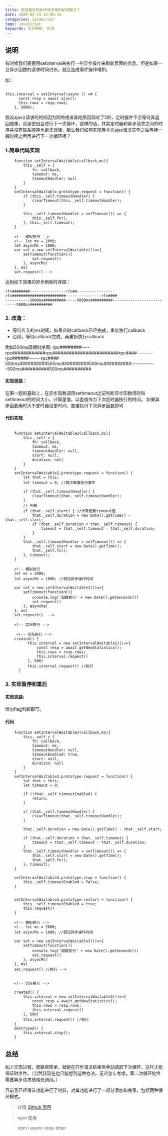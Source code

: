 ```yaml
---
title: 定时器中的异步请求堆积如何解决？
date: 2020-03-14 12:50:34
categories: JavaScript
tags: JavaScript
keywords: 异步刷新, 轮询
---
```



## 说明

有时候我们需要用setinterval来执行一些异步操作来刷新页面的信息。但是如果一旦异步函数的请求时间过长，就会造成事件操作堆积。

如：

```

this.interval = setInterval(async () =# {
      const resp = await ajax();
      this.rows = resp.rows;
    }, 5000);

```
假设ajax()请求的时间因为网络或者其他原因超过了5秒，定时器并不会等待其返回结果，而是依旧会进行下一次循环，这样的话，其实定时器和异步请求之间的时序并没有联系顺序也毫无规律，那么我们如何实现等本次ajax请求完毕之后等待一段时间之后再进行下一次循环呢？

### 1.简单代码实现

```
    function setIntervalWaitable(callback,ms){
        this._self = {
            fn: callback,
            timeout: ms,
            timeoutHandler: null
        }
    }
    setIntervalWaitable.prototype.request = function() {
        if (this._self.timeoutHandler) {
            clearTimeout(this._self.timeoutHandler);
        }

        this._self.timeoutHandler = setTimeout(() => {
            this._self.fn();
        }, this._self.timeout);
    }

    <!-- 模拟执行 -->
    <!-- let ms = 2000;
    let asyncMs = 1000;
    var set = new setIntervalWaitable(()=>{
        setTimeout(function(){
            set.request()
        }, asyncMs)
    }, ms)
    set.request() -->

```

达到如下效果的异步刷新时序图：

```
rfn########----------------rfn##----------------rfn########################----------------rfn####
-----------5000ms##########-----5000ms##########---------------------------5000ms##########
```


### 2. 改造：
  * 等待传入的ms时间，如果此时callback已经完成，重新执行callback
  * 否则，等待callback完成，再重新执行callback
  
例如500ms周期时序图:
rpc########----rpc############rpc########################rpc####--------rpc######------rpc####
500ms##########500ms##########500ms##########------------500ms##########500ms##########

#### 实现思路：

在第一题的基础上，在异步函数调用settimeout之前判断异步函数用时和settimeout的时间大小，计算差值，以差值作为下次定时器执行的时间。 如果异步函数用时大于定时器设定时间，直接执行下次异步函数即可

#### 代码实现
```

    function setIntervalWaitable2(callback,ms){
        this._self = {
            fn: callback,
            timeout: ms,
            timeoutHandler: null,
            start: null,
            duration: null
        }
    }
    setIntervalWaitable2.prototype.request = function() {
        let that = this;
        let timeout = 0; //首次直接执行事件

        if (that._self.timeoutHandler) {
            clearTimeout(that._self.timeoutHandler);
        }
        // 判断
        if (that._self.start) { //计算更新timeout值
            that._self.duration = new Date().getTime() - that._self.start;
            if (that._self.duration < that._self.timeout) {
                timeout = that._self.timeout - that._self.duration;
            }
        }
        that._self.timeoutHandler = setTimeout(() => {
            that._self.start = new Date().getTime();
            that._self.fn();
        }, timeout);
    }

    <!-- 模拟执行
    let ms = 2000;
    let asyncMs = 1000; //假设异步操作时间

    var set = new setIntervalWaitable2(()=>{
        setTimeout(function(){
            console.log('函数执行' + new Date().getSeconds())
            set.request()
        }, asyncMs)
    }, ms)
    set.request()  -->

    <!-- 实际执行 -->

     <!-- 实际执行 -->
    created() {
          this.interval = new setIntervalWaitable2(()=>{
              const resp = await getNewStatistics();
              this.rows = resp.rows;
              this.interval.request()
          }, 500)
          this.interval.request() //执行
      }

```


### 3. 实现暂停和重启


#### 实现思路:

增加flag判断即可。

#### 代码
```
    function setIntervalWaitable3(callback,ms){
        this._self = {
            fn: callback,
            timeout: ms,
            timeoutHandler: null,
            timeoutEnabled: true,
            start: null,
            duration: null
        }
    }
    setIntervalWaitable3.prototype.request = function() {
        let that = this;
        let timeout = 0;

        if (!that._self.timeoutEnabled) {
            return;
        }

        if (that._self.timeoutHandler) {
            clearTimeout(that._self.timeoutHandler);
        }

        that._self.duration = new Date().getTime() - that._self.start;

        if (that._self.duration < that._self.timeout) {
            timeout = that._self.timeout - that._self.duration;
        }
        that._self.timeoutHandler = setTimeout(() => {
            that._self.start = new Date().getTime();
            that._self.fn();
        }, timeout);
    }

    setIntervalWaitable3.prototype.stop = function() {
        this._self.timeoutEnabled = false;
    }


    setIntervalWaitable3.prototype.restart = function() {
        this._self.timeoutEnabled = true;
		this.request()
    }

    <!-- 模拟执行 -->
    <!-- let ms = 2000;
    let asyncMs = 1000; //假设异步操作时间

    var set = new setIntervalWaitable3(()=>{
        setTimeout(function(){
            console.log('函数执行' + new Date().getSeconds())
            set.request()
        }, asyncMs)
    }, ms)
    set.request() //执行 -->


    <!-- 实际执行 -->

    created() {
        this.interval = new setIntervalWaitable3(()=>{
            const resp = await getNewStatistics();
            this.rows = resp.rows;
            this.interval.request()
        }, 500)
        this.interval.request() //执行
    }
    destroyed() {
        this.interval.stop();
    }
```
## 总结
如上实现过程，思路很简单，就是在异步请求结束后手动调起下次循环，这样才能保证时序性。（当然我现在也只能想到这种办法，无论怎么考虑，第二次循环始终需要异步请求结尾处调用。）

目前我已经将该功能进行了封装，对其功能进行了一部分添加和完善。包括两种循环模式。



> 详情  [Github 项目]("https://github.com/lunhui1994/async-loop-timer")

> npm 使用

> npm i async-loop-timer